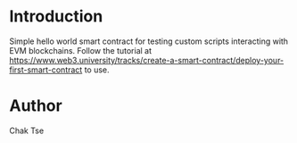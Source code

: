 # Introduction
Simple hello world smart contract for testing custom scripts interacting with EVM blockchains.
Follow the tutorial at https://www.web3.university/tracks/create-a-smart-contract/deploy-your-first-smart-contract to use.

# Author
Chak Tse